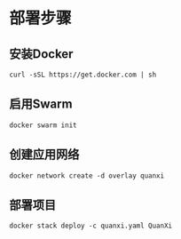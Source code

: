 # 部署步骤

## 安装Docker
```
curl -sSL https://get.docker.com | sh
```

## 启用Swarm
```
docker swarm init
```

## 创建应用网络
```
docker network create -d overlay quanxi
```

## 部署项目
```
docker stack deploy -c quanxi.yaml QuanXi
```